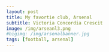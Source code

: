 ```yaml
---
layout: post
title: My favortie club, Arsenal
subtitle: Victoria Concordia Crescit
image: /img/arseanl3.png
#bigimg: /img/arsenalbanner.jpg
tags: [football, arsenal]
---
```

